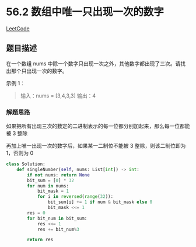 # 56.2 数组中唯一只出现一次的数字

[LeetCode](https://leetcode-cn.com/problems/shu-zu-zhong-shu-zi-chu-xian-de-ci-shu-ii-lcof/)

## 题目描述

在一个数组 nums 中除一个数字只出现一次之外，其他数字都出现了三次。请找出那个只出现一次的数字。

示例 1：

>输入：nums = [3,4,3,3]
>输出：4

### 解题思路

如果把所有出现三次的数定的二进制表示的每一位都分别加起来，那么每一位都能被 3 整除

再加上唯一出现一次的数字后，如果某一二制位不能被 3 整除，则该二制位即为 1，否则为 0

```python
class Solution:
    def singleNumber(self, nums: List[int]) -> int:
        if not nums: return None
        bit_sum = [0] * 32
        for num in nums:
            bit_mask = 1
            for i in reversed(range(32)):
                bit_sum[i] += 1 if num & bit_mask else 0
                bit_mask <<= 1
        res = 0
        for bit_num in bit_sum:
            res <<= 1
            res += bit_num%3

        return res
```
